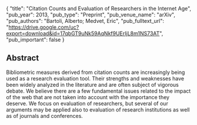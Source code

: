 {
  "title": "Citation Counts and Evaluation of Researchers in the Internet Age",
  "pub_year": 2013,
  "pub_type": "Preprint",
  "pub_venue_name": "arXiv",
  "pub_authors": "Bartoli, Alberto; Medvet, Eric",
  "pub_fulltext_url": "https://drive.google.com/uc?export=download&id=17qbGT9uNk59AqNkf9UErIjL8m1NS73AT",
  "pub_important": false
}

## Abstract
Bibliometric measures derived from citation counts are increasingly being used as a research evaluation tool. Their strengths and weaknesses have been widely analyzed in the literature and are often subject of vigorous debate. We believe there are a few fundamental issues related to the impact of the web that are not taken into account with the importance they deserve. We focus on evaluation of researchers, but several of our arguments may be applied also to evaluation of research institutions as well as of journals and conferences.
